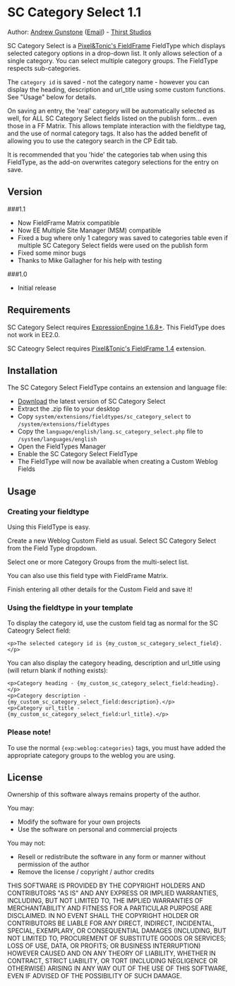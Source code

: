 SC Category Select 1.1
================

Author: [Andrew Gunstone][1] ([Email][2]) - [Thirst Studios][3]

SC Category Select is a [Pixel&Tonic's FieldFrame][4] FieldType which displays selected category options in a drop-down list. It only allows selection of a single category. You can select multiple category groups. The FieldType respects sub-categories.

The `category id` is saved - not the category name - however you can display the heading, description and url_title using some custom functions.  See "Usage" below for details.

On saving an entry, the 'real' category will be automatically selected as well, for ALL SC Category Select fields listed on the publish form... even those in a FF Matrix.  This allows template interaction with the fieldtype tag, and the use of normal category tags. It also has the added benefit of allowing you to use the category search in the CP Edit tab.

It is recommended that you 'hide' the categories tab when using this FieldType, as the add-on overwrites category selections for the entry on save.

Version
------------
###1.1

* Now FieldFrame Matrix compatible
* Now EE Multiple Site Manager (MSM) compatible
* Fixed a bug where only 1 category was saved to categories table even if multiple SC Category Select fields were used on the publish form
* Fixed some minor bugs
* Thanks to Mike Gallagher for his help with testing

###1.0 

* Initial release

Requirements
------------

SC Category Select requires [ExpressionEngine 1.6.8+][5]. This FieldType does not work in EE2.0.

SC Cateogry Select requires [Pixel&Tonic's FieldFrame 1.4][4] extension.

Installation
------------

The SC Category Select FieldType contains an extension and language file:

* [Download][6] the latest version of SC Category Select
* Extract the .zip file to your desktop
* Copy `system/extensions/fieldtypes/sc_category_select` to `/system/extensions/fieldtypes`
* Copy the `language/english/lang.sc_category_select.php` file to `/system/languages/english`
* Open the FieldTypes Manager
* Enable the SC Category Select FieldType
* The FieldType will now be available when creating a Custom Weblog Fields

Usage
-----

### Creating your fieldtype

Using this FieldType is easy.

Create a new Weblog Custom Field as usual. Select SC Category Select from the Field Type dropdown.

Select one or more Category Groups from the multi-select list.

You can also use this field type with FieldFrame Matrix.

Finish entering all other details for the Custom Field and save it!

### Using the fieldtype in your template

To display the category id, use the custom field tag as normal for the SC Cateogry Select field:

	<p>The selected category id is {my_custom_sc_category_select_field}.</p>

You can also display the category heading, description and url_title using (will return blank if nothing exists):

	<p>Category heading - {my_custom_sc_category_select_field:heading}.</p>
	<p>Category description - {my_custom_sc_category_select_field:description}.</p>
	<p>Category url_title - {my_custom_sc_category_select_field:url_title}.</p>
	
### Please note!

To use the normal `{exp:weblog:categories}` tags, you must have added the appropriate category groups to the weblog you are using.

License
-------

Ownership of this software always remains property of the author.

You may:

* Modify the software for your own projects
* Use the software on personal and commercial projects

You may not:

* Resell or redistribute the software in any form or manner without permission of the author
* Remove the license / copyright / author credits

THIS SOFTWARE IS PROVIDED BY THE COPYRIGHT HOLDERS AND CONTRIBUTORS "AS IS" AND ANY EXPRESS OR IMPLIED WARRANTIES, INCLUDING, BUT NOT LIMITED TO, THE IMPLIED WARRANTIES OF MERCHANTABILITY AND FITNESS FOR A PARTICULAR PURPOSE ARE DISCLAIMED. IN NO EVENT SHALL THE COPYRIGHT HOLDER OR CONTRIBUTORS BE LIABLE FOR ANY DIRECT, INDIRECT, INCIDENTAL, SPECIAL, EXEMPLARY, OR CONSEQUENTIAL DAMAGES (INCLUDING, BUT NOT LIMITED TO, PROCUREMENT OF SUBSTITUTE GOODS OR SERVICES; LOSS OF USE, DATA, OR PROFITS; OR BUSINESS INTERRUPTION) HOWEVER CAUSED AND ON ANY THEORY OF LIABILITY, WHETHER IN CONTRACT, STRICT LIABILITY, OR TORT (INCLUDING NEGLIGENCE OR OTHERWISE) ARISING IN ANY WAY OUT OF THE USE OF THIS SOFTWARE, EVEN IF ADVISED OF THE POSSIBILITY OF SUCH DAMAGE.

[1]: http://sassafrasconsulting.com.au "Authors personal website"
[2]: mailto:andrew@thirststudios.com "Authors email"
[3]: http://thirststudios.com "ExpressionEngine web design and development"
[4]: http://pixelandtonic.com/fieldframe "Pixel&Tonic FieldFrame"
[5]: http://expressionengine.com/?affiliate=newism "ExpressionEngine"
[6]: http://sassafrasconsulting.com.au/software/category-select/ "SC Category Select"
<!-- 
    This document is marked up using the Markdown syntax: http://daringfireball.net/projects/markdown/
    If you are reading this notice you may need to run the raw content through the Dingus online Markdown parser: http://daringfireball.net/projects/markdown/dingus
    If you are viewing this readme on Github you don't need to re-parse the file.
-->